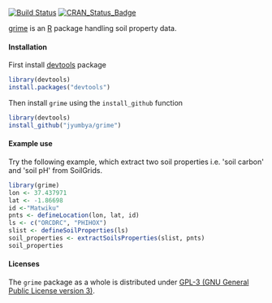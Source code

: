 [![Build Status](https://travis-ci.org/jyumbya/grime.svg?branch=master)](https://travis-ci.org/jyumbya/grime)
[![CRAN_Status_Badge](https://www.r-pkg.org/badges/version/grime)](https://cran.r-project.org/package=grime)

[grime](https://jyumbya.github.io/grime) is an [R](https://www.r-project.org) package handling soil property data.

#### Installation

First install [devtools](https://github.com/hadley/devtools) package

```r
library(devtools)
install.packages("devtools")
```

Then install `grime` using the `install_github` function

```r
library(devtools)
install_github("jyumbya/grime")
```

#### Example use

Try the following example, which extract two soil properties
i.e. 'soil carbon' and 'soil pH' from SoilGrids.

```r
library(grime)
lon <- 37.437971
lat <- -1.86698
id <-"Matwiku"
pnts <- defineLocation(lon, lat, id)
ls <- c("ORCDRC", "PHIHOX")
slist <- defineSoilProperties(ls)
soil_properties <- extractSoilsProperties(slist, pnts)
soil_properties
```

#### Licenses

The `grime` package as a whole is distributed under
[GPL-3 (GNU General Public License version 3)](https://www.gnu.org/licenses/gpl-3.0.en.html).
